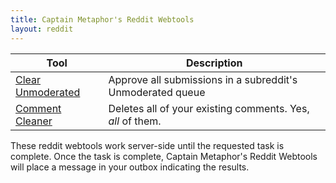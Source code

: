 ```yaml
---
title: Captain Metaphor's Reddit Webtools
layout: reddit
---
```


Tool|Description
-|-
[Clear Unmoderated](./clear_unmod) | Approve all submissions in a subreddit's Unmoderated queue
[Comment Cleaner](./delete_comments) | Deletes all of your existing comments. Yes, *all* of them.

These reddit webtools work server-side until the requested task is complete. Once the task is complete, Captain Metaphor's Reddit Webtools will place a message in your outbox indicating the results.
